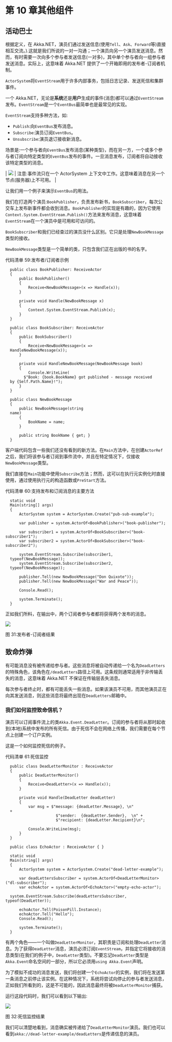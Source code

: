 # 第 10 章其他组件

## 活动巴士

根据定义，在 Akka.NET，演员们通过发送信息(使用`Tell`、`Ask`、`Forward`等)直接相互交流。).这就是我们所说的一对一沟通；一个演员向另一个演员发送消息。然而，有时需要一次向多个参与者发送信息(一对多)，其中单个参与者向一组参与者发送消息。实际上，这意味着 Akka.NET 提供了一个开箱即用的发布者-订阅者机制。

`ActorSystem`将`EventStream`用于许多内部事务，包括日志记录、发送死信和集群事件。

一个 Akka.NET，无论是**系统**还是**用户**生成的事件(消息)都可以通过`EventStream`发布。`EventStream`是一个`EventBus`最简单也是最常见的实现。

`EventStream`支持多种方法，如:

*   `Publish`:向`EventBus`发布消息。
*   `Subscribe`:演员订阅`EventBus`。
*   `Unsubscribe`:演员退订接收新消息。

场景是:一个参与者向`EventBus`发布消息(某种类型)，而在另一方，一个或多个参与者订阅向特定类型的`EventBus`发布的事件。一旦消息发布，订阅者将自动接收该特定类型的消息。

| ![](../Images/note.png) | 注意:事件流只在一个 ActorSystem 上下文中工作。这意味着消息在另一个节点(服务器)上不可用。 |

让我们用一个例子来演示`EventBus`的用法。

我们在打造两个演员:`BookPublisher`，负责发布新书，`BookSubscriber`，每次公交车上发布新事件都会收到消息。`BookPublisher`的实现是有趣的，因为它使用`Context.System.EventStream.Publish()`方法来发布消息，这意味着`EventStream`在一个演员中是可用和可访问的。

`BookSubscriber`和我们已经查过的演员没什么区别。它只是处理`NewBookMessage`类型的接收。

`NewBookMessage`类型是一个简单的类，只包含我们正在出版的书的名字。

代码清单 59:发布者/订阅者示例

```
  public class BookPublisher: ReceiveActor
  {
      public BookPublisher()
      {
          Receive<NewBookMessage>(x => Handle(x));
      }

      private void Handle(NewBookMessage x)
      {
          Context.System.EventStream.Publish(x);
      }
  }

  public class BookSubscriber: ReceiveActor
  {
      public BookSubscriber()
      {
          Receive<NewBookMessage>(x =>
  HandleNewBookMessage(x));
      }

      private void HandleNewBookMessage(NewBookMessage book)
      {
          Console.WriteLine(
        $"Book: {book.BookName} got published - message received
  by {Self.Path.Name}!");
      }
  }

  public class NewBookMessage
  {
      public NewBookMessage(string
  name)
      {
          BookName = name;
      }

      public string BookName { get; }
  }

```

客户端代码包含一些我们还没有看到的新方法。在`Main`方法中，在创建`ActorRef`之后，我们将该参与者订阅到事件流中，并且在特定情况下，仅接收`NewBookMessage`类型。

我们直接在`Main`功能中使用`Subscribe`方法；然而，这可以在执行元实例化时直接使用，通过使用执行元的构造函数或`PreStart`方法。

代码清单 60:支持发布和订阅消息的主要方法

```
  static void
  Main(string[] args)
  {
      ActorSystem system = ActorSystem.Create("pub-sub-example");

      var publisher = system.ActorOf<BookPublisher>("book-publisher");

      var subscriber1 = system.ActorOf<BookSubscriber>("book-subscriber1");
      var subscriber2 = system.ActorOf<BookSubscriber>("book-subscriber2");

      system.EventStream.Subscribe(subscriber1,
  typeof(NewBookMessage));
      system.EventStream.Subscribe(subscriber2,
  typeof(NewBookMessage));

      publisher.Tell(new NewBookMessage("Don Quixote"));
      publisher.Tell(new NewBookMessage("War and Peace"));

      Console.Read();

      system.Terminate();
  }

```

正如我们所料，在输出中，两个订阅者参与者都将获得两个发布的消息。

![](../Images/image035.jpg)

图 31:发布者-订阅者结果

## 致命炸弹

有可能消息没有被传递给参与者。这些消息将被自动传递给一个名为`DeadLetters`的特殊角色，该角色在`/deadLetters`路径上可用。这条规则通常适用于非传输丢失的消息，这意味着 Akka.NET 不保证在传输层丢失消息。

每次参与者终止时，都有可能丢失一些消息。如果该演员不可用，而其他演员正在向其发送消息，则这些消息将最终出现在`DeadLetters`邮箱中。

### 我们如何监控致命信机？

演员可以订阅事件流上的类`Akka.Event.DeadLetter`。订阅的参与者将从那时起收到(本地)系统中发布的所有死信。由于死信不会在网络上传播，我们需要在每个节点上创建一个订户实例。

这是一个如何监控死信的例子。

代码清单 61:死信监控

```
  public class DeadLetterMonitor : ReceiveActor
  {
      public DeadLetterMonitor()
      {
          Receive<DeadLetter>(x => Handle(x));
      }

      private void Handle(DeadLetter deadLetter)
      {
          var msg = $"message: {deadLetter.Message}, \n"
  +
                      $"sender:  {deadLetter.Sender},  \n" +
                      $"recipient: {deadLetter.Recipient}\n";

          Console.WriteLine(msg);
      }
  }

  public class EchoActor : ReceiveActor { }

  static void
  Main(string[] args)
  {
      ActorSystem system = ActorSystem.Create("dead-letter-example");

      var deadLettersSubscriber = system.ActorOf<DeadLetterMonitor>("dl-subscriber");
      var echoActor = system.ActorOf<EchoActor>("empty-echo-actor");

  system.EventStream.Subscribe(deadLettersSubscriber, typeof(DeadLetter));

      echoActor.Tell(PoisonPill.Instance);
      echoActor.Tell("Hello");
      Console.Read();

      system.Terminate();
  }

```

有两个角色——一个叫做`DeadLetterMonitor`，其职责是订阅和处理`DeadLetter`消息。为了获得`DeadLetter`消息，演员必须订阅`EventStream`，并指定它将接收的消息类型(在我们的例子中，`DeadLetter`类型)。不要忘记`DeadLetter`类型是`Akka.Event`命名空间的一部分，所以它必须用`using Akka.Event`声明。

为了模拟不成功的消息发送，我们将创建一个`EchoActor`的实例，我们将在发送第一条消息之前停止该实例。在这种情况下，系统将尝试向停止的参与者发送消息，正如我们所看到的，这是不可能的，因此消息最终将被`DeadLetterMonitor`捕获。

运行这段代码时，我们可以看到以下输出:

![](../Images/image036.jpg)

图 32:死信监控结果

我们可以清楚地看到，消息确实被传递给了`DeadLetterMonitor`演员。我们也可以看到`akka://dead-letter-example/deadLetters`是传递信息的演员。